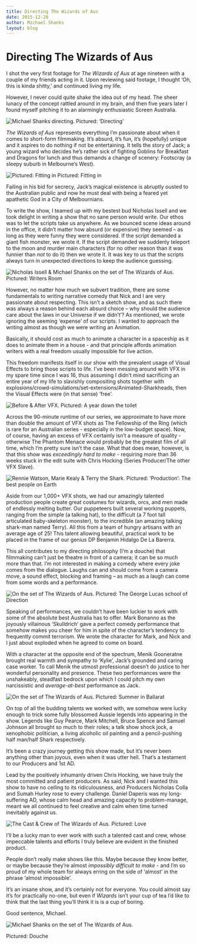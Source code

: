```yaml
---
title: Directing The Wizards of Aus
date: 2015-12-20
author: Michael Shanks
layout: blog
---
```

# Directing The Wizards of Aus

I shot the very first footage for *The Wizards of Aus* at age nineteen with a couple of my friends acting in it. Upon reviewing said footage, I thought ‘Oh, this is kinda shitty,’ and continued living my life.

However, I never could quite shake the idea out of my head. The sheer lunacy of the concept rattled around in my brain, and then five years later I found myself pitching it to an alarmingly enthusiastic Screen Australia.

![Michael Shanks directing.](/static/blog/12-twoa_01.jpg) Pictured: ‘Directing’

*The Wizards of Aus* represents everything I’m passionate about when it comes to short-form filmmaking. It’s absurd, it’s fun, it’s (hopefully) unique and it aspires to do nothing if not be entertaining. It tells the story of Jack; a young wizard who decides he’s rather sick of fighting Goblins for Breakfast and Dragons for lunch and thus demands a change of scenery: Footscray (a sleepy suburb in Melbourne’s West).

![Pictured: Fitting in](/static/blog/12-twoa_02.jpg) Pictured: Fitting in

Failing in his bid for secrecy, Jack’s magical existence is abruptly ousted to the Australian public and now he must deal with being a feared yet apathetic God in a City of Melbournians.

To write the show, I teamed up with my bestest bud Nicholas Issell and we took delight in writing a show that no sane person would write. Our ethos was to let the scripts take us anywhere. As we bounced scene ideas around in the office, it didn’t matter how absurd (or expensive) they seemed – as long as they were funny they were considered. If the script demanded a giant fish monster, we wrote it. If the script demanded we suddenly teleport to the moon and murder main characters (for no other reason than it was funnier than *not* to do it) then we wrote it. It was key to us that the scripts always turn in unexpected directions to keep the audience guessing.

![Nicholas Issell & Michael Shanks on the set of The Wizards of Aus.](/static/blog/12-twoa_03.jpg) Pictured: Writers Room

However, no matter how much we subvert tradition, there are some fundamentals to writing narrative comedy that Nick and I are very passionate about respecting. This isn’t a sketch show, and as such there was always a reason behind each absurd choice – why should the audience care about the laws in our Universe if we didn’t’? As mentioned, we wrote ignoring the seeming ‘expense’ of our scripts. I wanted to approach the writing almost as though we were writing an Animation.

Basically, it should cost as much to animate a character in a spaceship as it does to animate them in a house - and that principle affords animation writers with a real freedom usually impossible for live action.

This freedom manifests itself in our show with the prevalent usage of Visual Effects to bring those scripts to life. I’ve been messing around with VFX in my spare time since I was 16, thus assuming I didn’t mind sacrificing an entire year of my life to slavishly compositing shots together with explosions/crowd-simulations/set-extensions/Animated-Sharkheads, then the Visual Effects were (in that sense) ‘free’.

![Before & After VFX.](/static/blog/12-twoa_04.jpg) Pictured: A year down the toilet

Across the 90-minute runtime of our series, we approximate to have more than double the amount of VFX shots as The Fellowship of the Ring (which is rare for an Australian series - especially in the low-budget space). Now, of course, having an excess of VFX certainly isn’t a measure of quality - otherwise The Phantom Menace would probably be the greatest film of all time, which I’m pretty sure isn’t the case. What that does mean, however, is that this show was *exceedingly hard to make* - requiring more than 36 weeks stuck in the edit suite with Chris Hocking (Series Producer/The other VFX Slave).

![Rennie Watson, Marie Kealy & Terry the Shark.](/static/blog/12-twoa_05.jpg) Pictured: ‘Production’: The best people on Earth

Aside from our 1,000+ VFX shots, we had our amazingly talented production people create great costumes for wizards, orcs, and men made of endlessly melting butter. Our puppeteers built several working puppets, ranging from the simple (a talking hat), to the difficult (a 7 foot tall articulated baby-skeleton monster), to the incredible (an amazing talking shark-man named Terry). All this from a team of hungry artisans with an average age of 25! This talent allowing beautiful, practical work to be placed in the frame of our genius DP Benjamin Hidalgo De La Barerra.

This all contributes to my directing philosophy (I’m a douche) that filmmaking can’t just be theatre in front of a camera; it can be so much more than that. I’m not interested in making a comedy where every joke comes from the dialogue. Laughs can and should come from a camera move, a sound effect, blocking and framing – as much as a laugh can come from some words and a performance.

![On the set of The Wizards of Aus.](/static/blog/12-twoa_06.jpg) Pictured: The George Lucas school of Direction

Speaking of performances, we couldn’t have been luckier to work with some of the absolute best Australia has to offer. Mark Bonanno as the joyously villainous ‘Skulldrich’ gave a perfect comedy performance that somehow makes you cheer for him in spite of the character’s tendency to frequently commit terrorism. We wrote the character for Mark, and Nick and I just about exploded when he agreed to come on board.

With a character at the opposite end of the spectrum, Menik Gooneratne brought real warmth and sympathy to ‘Kylie’, Jack’s grounded and caring case worker. To call Menik the utmost professional doesn’t do justice to her wonderful personality and presence. These two performances were the unshakeably, steadfast bedrock upon which I could pitch my own narcissistic and *average-at-best* performance as Jack.

![On the set of The Wizards of Aus.](/static/blog/12-twoa_07.jpg) Pictured: Summer in Ballarat

On top of all the budding talents we worked with, we somehow were lucky enough to trick some fully blossomed Aussie legends into appearing in the show. Legends like Guy Pearce, Mark Mitchell, Bruce Spence and Samuel Johnson all brought so much to their roles; a talk show shock jock, a xenophobic politician, a living alcoholic oil painting and a pencil-pushing half man/half Shark respectively.

It’s been a crazy journey getting this show made, but it’s never been anything other than joyous, even when it was utter hell. That’s a testament to our Producers and 1st AD.

Lead by the positively inhumanly driven Chris Hocking, we have truly the most committed and patient producers. As said, Nick and I wanted this show to have no ceiling to its ridiculousness, and Producers Nicholas Colla and Sumah Hurley rose to every challenge. Daniel Daperis was my long-suffering AD, whose calm head and amazing capacity to problem-manage, meant we all continued to feel creative and calm when time turned inevitably against us.

![The Cast & Crew of The Wizards of Aus.](/static/blog/12-twoa_08.jpg) Pictured: Love

I’ll be a lucky man to ever work with such a talented cast and crew, whose impeccable talents and efforts I truly believe are evident in the finished product.

People don’t really make shows like this. Maybe because they know better, or maybe because they’re almost *impossibly difficult to make ­*- and I’m so proud of my whole team for always erring on the side of ‘almost’ in the phrase ‘almost impossible’.

It’s an insane show, and it’s certainly not for everyone. You could almost say it’s for practically no-one, but even if *Wizards* isn’t your cup of tea I’d like to think that the last thing you’ll think it is is a cup of boring.

Good sentence, Michael.

![Michael Shanks on the set of The Wizards of Aus.](/static/blog/12-twoa_09.jpg)

Pictured: Douche